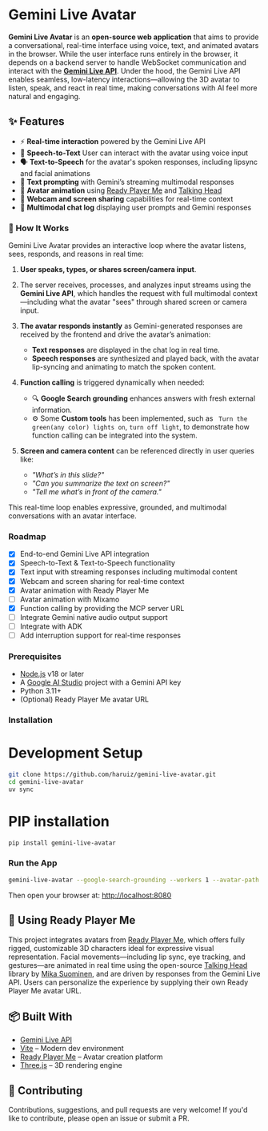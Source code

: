 # Gemini Live Avatar

**Gemini Live Avatar** is an **open-source web application** that aims to provide a conversational, real-time interface using voice, text, and animated avatars in the browser. While the user interface runs entirely in the browser, it depends on a backend server to handle WebSocket communication and interact with the **[Gemini Live API](https://ai.google.dev/gemini-api/docs/live)**. Under the hood, the Gemini Live API enables seamless, low-latency interactions—allowing the 3D avatar to listen, speak, and react in real time, making conversations with AI feel more natural and engaging.

## ✨ Features

- ⚡ **Real-time interaction** powered by the Gemini Live API
- 🎤 **Speech-to-Text** User can interact with the avatar using voice input
- 🗣️ **Text-to-Speech** for the avatar's spoken responses, including lipsync and facial animations
- 💬 **Text prompting** with Gemini’s streaming multimodal responses
- 🧠 **Avatar animation** using [Ready Player Me](https://readyplayer.me/) and [Talking Head](https://github.com/met4citizen/TalkingHead)
- 🎥 **Webcam and screen sharing** capabilities for real-time context
- 📄 **Multimodal chat log** displaying user prompts and Gemini responses

### 🧠 How It Works

Gemini Live Avatar provides an interactive loop where the avatar listens, sees, responds, and reasons in real time:

1. **User speaks, types, or shares screen/camera input**.
2. The server receives, processes, and analyzes input streams using the **Gemini Live API**, which handles the request with full multimodal context—including what the avatar "sees" through shared screen or camera input.
3. **The avatar responds instantly** as Gemini-generated responses are received by the frontend and drive the avatar’s animation:
   * **Text responses** are displayed in the chat log in real time.
   * **Speech responses** are synthesized and played back, with the avatar lip-syncing and animating to match the spoken content.
4. **Function calling** is triggered dynamically when needed:
   * 🔍 **Google Search grounding** enhances answers with fresh external information.
   * ⚙️ Some **Custom tools** has been implemented, such as ` Turn the green(any color) lights on`, `turn off light`, to demonstrate how function calling can be integrated into the system.
5. **Screen and camera content** can be referenced directly in user queries like:

   * *"What’s in this slide?"*
   * *"Can you summarize the text on screen?"*
   * *"Tell me what’s in front of the camera."*

This real-time loop enables expressive, grounded, and multimodal conversations with an avatar interface.

### Roadmap

- [x] End-to-end Gemini Live API integration
- [x] Speech-to-Text & Text-to-Speech functionality
- [x] Text input with streaming responses including multimodal content
- [x] Webcam and screen sharing for real-time context
- [x] Avatar animation with Ready Player Me
- [ ] Avatar animation with Mixamo
- [x] Function calling by providing the MCP server URL
- [ ] Integrate Gemini native audio output support
- [ ] Integrate with ADK
- [ ] Add interruption support for real-time responses

### Prerequisites

- [Node.js](https://nodejs.org/) v18 or later
- A [Google AI Studio](https://ai.google.dev/) project with a Gemini API key
- Python 3.11+
- (Optional) Ready Player Me avatar URL

### Installation

# Development Setup

```bash
git clone https://github.com/haruiz/gemini-live-avatar.git
cd gemini-live-avatar
uv sync
````

# PIP installation

```bash
pip install gemini-live-avatar
```

### Run the App

```bash
gemini-live-avatar --google-search-grounding --workers 1 --avatar-path https://models.readyplayer.me/<AvatarID>.glb
```
Then open your browser at: [http://localhost:8080](http://localhost:8080)


## 🧠 Using Ready Player Me

This project integrates avatars from [Ready Player Me](https://readyplayer.me/), which offers fully rigged, customizable 3D characters ideal for expressive visual representation. Facial movements—including lip sync, eye tracking, and gestures—are animated in real time using the open-source [Talking Head](https://github.com/met4citizen/TalkingHead) library by [Mika Suominen](https://github.com/met4citizen), and are driven by responses from the Gemini Live API. Users can personalize the experience by supplying their own Ready Player Me avatar URL.

## 📦 Built With

* [Gemini Live API](https://ai.google.dev/gemini-api/docs/live)
* [Vite](https://vitejs.dev/) – Modern dev environment
* [Ready Player Me](https://readyplayer.me/) – Avatar creation platform
* [Three.js](https://threejs.org/) – 3D rendering engine

## 🤝 Contributing

Contributions, suggestions, and pull requests are very welcome!
If you'd like to contribute, please open an issue or submit a PR.


